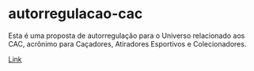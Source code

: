 # autorregulacao-cac
Esta é uma proposta de autorregulação para o Universo relacionado aos CAC, acrônimo para Caçadores, Atiradores Esportivos e Colecionadores.

[Link](./index.md "Clique aqui")